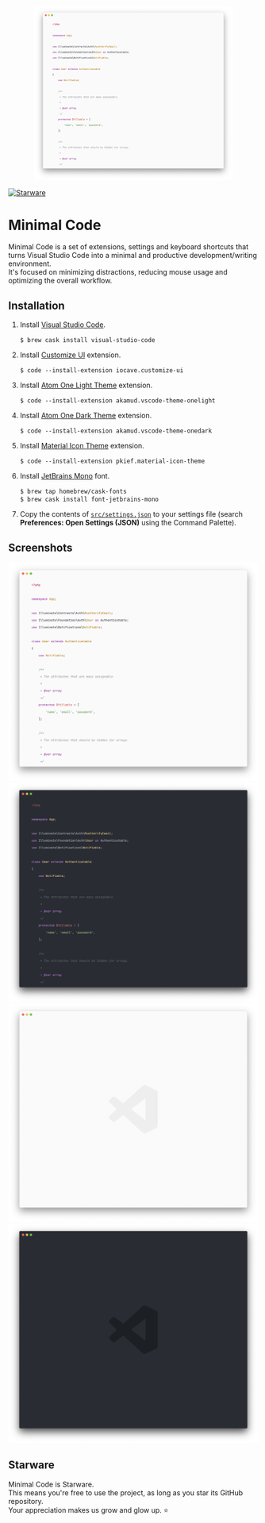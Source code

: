 <p align="center"><img src="screenshots/code-light.png" width="400"></p>

[![Starware](https://img.shields.io/badge/Starware-%E2%AD%90-black?labelColor=%23f9b00d)](https://github.com/zepfietje/starware)

# Minimal Code

Minimal Code is a set of extensions, settings and keyboard shortcuts that turns Visual Studio Code into a minimal and productive development/writing environment.  
It's focused on minimizing distractions, reducing mouse usage and optimizing the overall workflow.

## Installation

1. Install [Visual Studio Code](https://code.visualstudio.com/Download).
   ```console
   $ brew cask install visual-studio-code
   ```
2. Install [Customize UI](https://marketplace.visualstudio.com/items?itemName=iocave.customize-ui) extension.
   ```console
   $ code --install-extension iocave.customize-ui
   ```
3. Install [Atom One Light Theme](https://marketplace.visualstudio.com/items?itemName=akamud.vscode-theme-onelight) extension.
   ```console
   $ code --install-extension akamud.vscode-theme-onelight
   ```
4. Install [Atom One Dark Theme](https://marketplace.visualstudio.com/items?itemName=akamud.vscode-theme-onedark) extension.
   ```console
   $ code --install-extension akamud.vscode-theme-onedark
   ```
5. Install [Material Icon Theme](https://marketplace.visualstudio.com/items?itemName=PKief.material-icon-theme) extension.
   ```console
   $ code --install-extension pkief.material-icon-theme
   ```
6. Install [JetBrains Mono](https://www.jetbrains.com/lp/mono/) font.
   ```console
   $ brew tap homebrew/cask-fonts
   $ brew cask install font-jetbrains-mono
   ```
7. Copy the contents of [`src/settings.json`](src/settings.json) to your settings file (search **Preferences: Open Settings (JSON)** using the Command Palette).

## Screenshots

![code light](screenshots/code-light.png)
![code dark](screenshots/code-dark.png)
![empty light](screenshots/empty-light.png)
![empty dark](screenshots/empty-dark.png)

## Starware

Minimal Code is Starware.  
This means you're free to use the project, as long as you star its GitHub repository.  
Your appreciation makes us grow and glow up. ⭐
